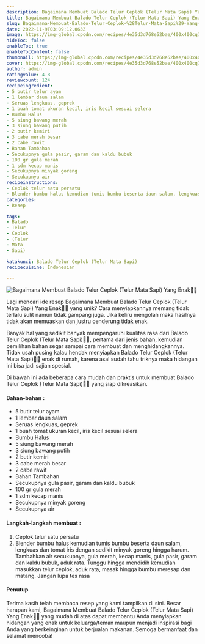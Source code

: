 ```yaml
---
description: Bagaimana Membuat Balado Telur Ceplok (Telur Mata Sapi) Yang Enak"
title: Bagaimana Membuat Balado Telur Ceplok (Telur Mata Sapi) Yang Enak
slug: Bagaimana-Membuat-Balado-Telur-Ceplok-%28Telur-Mata-Sapi%29-Yang-Enak
date: 2022-11-9T03:09:12.063Z
image: https://img-global.cpcdn.com/recipes/4e35d3d768e52bae/400x400cq70/photo.jpg
hideToc: false
enableToc: true
enableTocContent: false
thumbnail: https://img-global.cpcdn.com/recipes/4e35d3d768e52bae/400x400cq70/photo.jpg
cover: https://img-global.cpcdn.com/recipes/4e35d3d768e52bae/400x400cq70/photo.jpg
author: admin
ratingvalue: 4.8
reviewcount: 124
recipeingredient:
- 5 butir telur ayam
- 1 lembar daun salam
- Seruas lengkuas, geprek
- 1 buah tomat ukuran kecil, iris kecil sesuai selera
- Bumbu Halus
- 5 siung bawang merah
- 3 siung bawang putih
- 2 butir kemiri
- 3 cabe merah besar
- 2 cabe rawit
- Bahan Tambahan
- Secukupnya gula pasir, garam dan kaldu bubuk
- 100 gr gula merah
- 1 sdm kecap manis
- Secukupnya minyak goreng
- Secukupnya air
recipeinstructions:
- Ceplok telur satu persatu
- Blender bumbu halus kemudian tumis bumbu beserta daun salam, lengkuas dan tomat iris dengan sedikit minyak goreng hingga harum. Tambahkan air secukupnya, gula merah, kecap manis, gula pasir, garam dan kaldu bubuk, aduk rata. Tunggu hingga mendidih kemudian masukkan telur ceplok, aduk rata, masak hingga bumbu meresap dan matang. Jangan lupa tes rasa
categories:
- Resep

tags:
- Balado
- Telur
- Ceplok
- (Telur
- Mata
- Sapi)

katakunci: Balado Telur Ceplok (Telur Mata Sapi)
recipecuisine: Indonesian

---
```


![Bagaimana Membuat Balado Telur Ceplok (Telur Mata Sapi) Yang Enak👩‍🍳](https://img-global.cpcdn.com/recipes/4e35d3d768e52bae/400x400cq70/photo.jpg)

Lagi mencari ide resep Bagaimana Membuat Balado Telur Ceplok (Telur Mata Sapi) Yang Enak👩‍🍳 yang unik? Cara menyiapkannya memang tidak terlalu sulit namun tidak gampang juga. Jika keliru mengolah maka hasilnya tidak akan memuaskan dan justru cenderung tidak enak.

Banyak hal yang sedikit banyak mempengaruhi kualitas rasa dari Balado Telur Ceplok (Telur Mata Sapi)👩‍🍳, pertama dari jenis bahan, kemudian pemilihan bahan segar sampai cara membuat dan menghidangkannya. Tidak usah pusing kalau hendak menyiapkan Balado Telur Ceplok (Telur Mata Sapi)👩‍🍳 enak di rumah, karena asal sudah tahu triknya maka hidangan ini bisa jadi sajian spesial.

Di bawah ini ada beberapa cara mudah dan praktis untuk membuat Balado Telur Ceplok (Telur Mata Sapi)👩‍🍳 yang siap dikreasikan.

<!--inarticleads1-->

#### Bahan-bahan :

- 5 butir telur ayam
- 1 lembar daun salam
- Seruas lengkuas, geprek
- 1 buah tomat ukuran kecil, iris kecil sesuai selera
- Bumbu Halus
- 5 siung bawang merah
- 3 siung bawang putih
- 2 butir kemiri
- 3 cabe merah besar
- 2 cabe rawit
- Bahan Tambahan
- Secukupnya gula pasir, garam dan kaldu bubuk
- 100 gr gula merah
- 1 sdm kecap manis
- Secukupnya minyak goreng
- Secukupnya air

<!--inarticleads2-->

#### Langkah-langkah membuat :

1. Ceplok telur satu persatu
1. Blender bumbu halus kemudian tumis bumbu beserta daun salam, lengkuas dan tomat iris dengan sedikit minyak goreng hingga harum. Tambahkan air secukupnya, gula merah, kecap manis, gula pasir, garam dan kaldu bubuk, aduk rata. Tunggu hingga mendidih kemudian masukkan telur ceplok, aduk rata, masak hingga bumbu meresap dan matang. Jangan lupa tes rasa

#### Penutup

Terima kasih telah membaca resep yang kami tampilkan di sini. Besar harapan kami, Bagaimana Membuat Balado Telur Ceplok (Telur Mata Sapi) Yang Enak👩‍🍳 yang mudah di atas dapat membantu Anda menyiapkan hidangan yang enak untuk keluarga/teman maupun menjadi inspirasi bagi Anda yang berkeinginan untuk berjualan makanan. Semoga bermanfaat dan selamat mencoba!